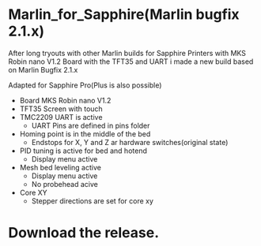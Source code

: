 # Marlin_for_Sapphire(Marlin bugfix 2.1.x)
After long tryouts with other Marlin builds for Sapphire Printers with MKS Robin nano V1.2 Board with the TFT35 and UART i made a new build based on Marlin Bugfix 2.1.x

Adapted for Sapphire Pro(Plus is also possible)

- Board MKS Robin nano V1.2
- TFT35 Screen with touch
- TMC2209 UART is active
    * UART Pins are defined in pins folder
- Homing point is in the middle of the bed
   * Endstops for X, Y and Z ar hardware switches(original state)
- PID tuning is active for bed and hotend
   * Display menu active
- Mesh bed leveling active
  * Display menu active
  * No probehead acive
- Core XY
  * Stepper directions are set for core xy

# Download the release.
